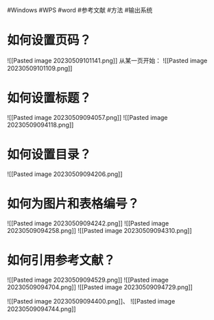 #Windows #WPS #word #参考文献 #方法 #输出系统 
# 如何设置页码？
![[Pasted image 20230509101141.png]]
从某一页开始：
![[Pasted image 20230509101109.png]]
# 如何设置标题？
![[Pasted image 20230509094057.png]]
![[Pasted image 20230509094118.png]]

# 如何设置目录？
![[Pasted image 20230509094206.png]]
# 如何为图片和表格编号？
![[Pasted image 20230509094242.png]]
![[Pasted image 20230509094258.png]]
![[Pasted image 20230509094310.png]]
# 如何引用参考文献？
![[Pasted image 20230509094529.png]]
![[Pasted image 20230509094704.png]]
![[Pasted image 20230509094729.png]]


![[Pasted image 20230509094400.png]]、
![[Pasted image 20230509094744.png]]